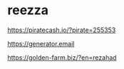 # reezza


https://piratecash.io/?pirate=255353

https://generator.email

https://golden-farm.biz/?en=rezahad
